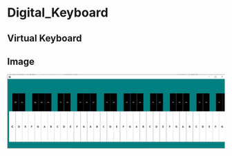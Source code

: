 # Digital_Keyboard

## Virtual Keyboard

<H2> Image </H2>

![Img](https://github.com/SANJAY-NT/Digital_Keyboard/blob/main/Screenshot%20(940).png?raw=true)
